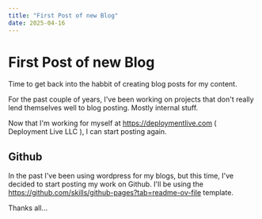 ```yaml
---
title: "First Post of new Blog"
date: 2025-04-16
---
```


# First Post of new Blog

Time to get back into the habbit of creating blog posts for my content.

For the past couple of years, I've been working on projects that don't really lend themselves well to blog posting. Mostly internal stuff. 

Now that I'm working for myself at https://deploymentlive.com ( Deployment Live LLC ), I can start posting again.

## Github

In the past I've been using wordpress for my blogs, but this time, I've decided to start posting my work on Github.
I'll be using the https://github.com/skills/github-pages?tab=readme-ov-file template. 

Thanks all...
